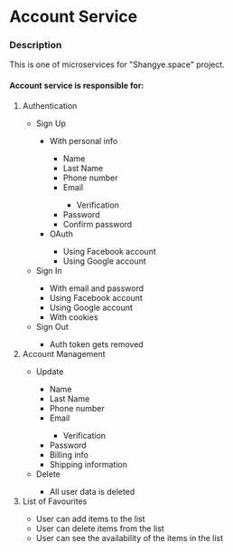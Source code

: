 # Account Service

### Description
This is one of microservices for "Shangye.space" project. 

<h4>Account service is responsible for:</h4>
<ol>
    <li>Authentication</li>
        <ul>
            <li>Sign Up</li>
            <ul>
                <li>With personal info</li>
                    <ul>
                      <li>Name</li>
                      <li>Last Name</li>
                      <li>Phone number</li>
                      <li>Email</li>
                        <ul>
                          <li>Verification</li>
                        </ul>
                      <li>Password</li>
                      <li>Confirm password</li>
                    </ul>
                <li>OAuth</li>
                    <ul>
                      <li>Using Facebook account</li>
                      <li>Using Google account</li>
                    </ul>      
            </ul>
            <li>Sign In</li>
                <ul>
                    <li>With email and password</li>
                    <li>Using Facebook account</li>
                    <li>Using Google account</li>
                    <li>With cookies</li>
                </ul>
            <li>Sign Out</li>
                  <ul>
                     <li>Auth token gets removed</li>
                  </ul>
                </ul>
            </ul>
        </ul>
    <li>Account Management</li>
        <ul>
          <li>Update</li>
            <ul>
               <li>Name</li>
                      <li>Last Name</li>
                      <li>Phone number</li>
                      <li>Email</li>
                        <ul>
                          <li>Verification</li>
                        </ul>
                      <li>Password</li>
                      <li>Billing info</li>
                      <li>Shipping information</li>
            </ul>
          <li>Delete</li>
              <ul>
                   <li>All user data is deleted</li>
              </ul> 
        </ul>
    <li>List of Favourites</li>
        <ul>
          <li>User can add items to the list</li>
          <li>User can delete items from the list</li>
          <li>User can see the availability of the items in the list</li>
        </ul>
  
</ol>
        

